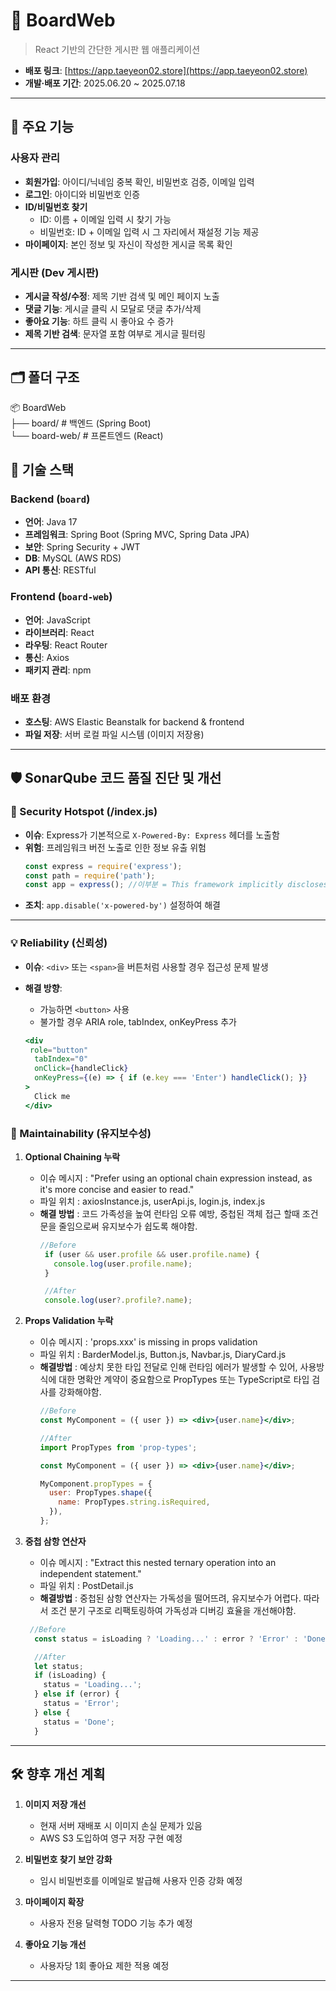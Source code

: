 # 📝 BoardWeb

> React 기반의 간단한 게시판 웹 애플리케이션

- **배포 링크**: [https://app.taeyeon02.store](https://app.taeyeon02.store)  
- **개발·배포 기간**: 2025.06.20 ~ 2025.07.18

---

## 🎯 주요 기능

### 사용자 관리
- **회원가입**: 아이디/닉네임 중복 확인, 비밀번호 검증, 이메일 입력
- **로그인**: 아이디와 비밀번호 인증
- **ID/비밀번호 찾기**
  - ID: 이름 + 이메일 입력 시 찾기 가능
  - 비밀번호: ID + 이메일 입력 시 그 자리에서 재설정 기능 제공
- **마이페이지**: 본인 정보 및 자신이 작성한 게시글 목록 확인

### 게시판 (Dev 게시판)
- **게시글 작성/수정**: 제목 기반 검색 및 메인 페이지 노출
- **댓글 기능**: 게시글 클릭 시 모달로 댓글 추가/삭제
- **좋아요 기능**: 하트 클릭 시 좋아요 수 증가
- **제목 기반 검색**: 문자열 포함 여부로 게시글 필터링

---

## 🗂 폴더 구조
📦 BoardWeb <br/>
├── board/ # 백엔드 (Spring Boot) <br/>
└── board-web/ # 프론트엔드 (React)

## 🔧 기술 스택

### Backend (`board`)
- **언어**: Java 17
- **프레임워크**: Spring Boot (Spring MVC, Spring Data JPA)
- **보안**: Spring Security + JWT
- **DB**: MySQL (AWS RDS)
- **API 통신**: RESTful

### Frontend (`board-web`)
- **언어**: JavaScript
- **라이브러리**: React
- **라우팅**: React Router
- **통신**: Axios
- **패키지 관리**: npm

### 배포 환경
- **호스팅**: AWS Elastic Beanstalk for backend & frontend
- **파일 저장**: 서버 로컬 파일 시스템 (이미지 저장용)

---

## 🛡 SonarQube 코드 품질 진단 및 개선

### 🔐 Security Hotspot (/index.js)
- **이슈**: Express가 기본적으로 `X-Powered-By: Express` 헤더를 노출함
- **위험**: 프레임워크 버전 노출로 인한 정보 유출 위험
  ```jsx
  const express = require('express');
  const path = require('path');
  const app = express(); //이부분 = This framework implicitly discloses version information by default. Make sure it is safe here.
  ```
- **조치**: `app.disable('x-powered-by')` 설정하여 해결

---

### 💡 Reliability (신뢰성)
- **이슈**: `<div>` 또는 `<span>`을 버튼처럼 사용할 경우 접근성 문제 발생
- **해결 방향**:
  - 가능하면 `<button>` 사용
  - 불가할 경우 ARIA role, tabIndex, onKeyPress 추가

  ```jsx
  <div
   role="button"
    tabIndex="0"
    onClick={handleClick}
    onKeyPress={(e) => { if (e.key === 'Enter') handleClick(); }}
  >
    Click me
  </div>
  ```
### 🔧 Maintainability (유지보수성)
1. **Optional Chaining 누락**
   - 이슈 메시지 : "Prefer using an optional chain expression instead, as it's more concise and easier to read."
   - 파일 위치 : axiosInstance.js, userApi.js, login.js, index.js
   - **해결 방법** : 코드 가족성을 높여 런타임 오류 예방, 중첩된 객체 접근 할때 조건문을 줄임으로써 유지보수가 쉽도록 해야함.
     ```jsx
     //Before
      if (user && user.profile && user.profile.name) {
        console.log(user.profile.name);
      }

      //After
      console.log(user?.profile?.name);
      ```
   
2. **Props Validation 누락**
     - 이슈 메시지 : 'props.xxx' is missing in props validation
     - 파일 위치 : BarderModel.js, Button.js, Navbar.js, DiaryCard.js
     - **해결방법** : 예상치 못한 타입 전달로 인해 런타임 에러가 발생할 수 있어, 사용방식에 대한 명확안 계약이 중요함으로 PropTypes 또는 TypeScript로 타입 검사를 강화해야함.
        ```jsx
        //Before
        const MyComponent = ({ user }) => <div>{user.name}</div>;

        //After
        import PropTypes from 'prop-types';

        const MyComponent = ({ user }) => <div>{user.name}</div>;

        MyComponent.propTypes = {
          user: PropTypes.shape({
            name: PropTypes.string.isRequired,
          }),
        };
        ```
3. **중첩 삼항 연산자**
   - 이슈 메시지 : "Extract this nested ternary operation into an independent statement."
   - 파일 위치 : PostDetail.js
   - **해결방법** : 중첩된 삼항 연산자는 가독성을 떨어뜨려, 유지보수가 어렵다. 따라서 조건 분기 구조로 리팩토링하여 가독성과 디버깅 효율을 개선해야함.
    ```jsx
     //Before
      const status = isLoading ? 'Loading...' : error ? 'Error' : 'Done';

      //After
      let status;
      if (isLoading) {
        status = 'Loading...';
      } else if (error) {
        status = 'Error';
      } else {
        status = 'Done';
      }
     ```

---

## 🛠 향후 개선 계획

1. **이미지 저장 개선**  
   - 현재 서버 재배포 시 이미지 손실 문제가 있음  
   - AWS S3 도입하여 영구 저장 구현 예정

2. **비밀번호 찾기 보안 강화**  
   - 임시 비밀번호를 이메일로 발급해 사용자 인증 강화 예정

3. **마이페이지 확장**  
   - 사용자 전용 달력형 TODO 기능 추가 예정

4. **좋아요 기능 개선**  
   - 사용자당 1회 좋아요 제한 적용 예정

---


